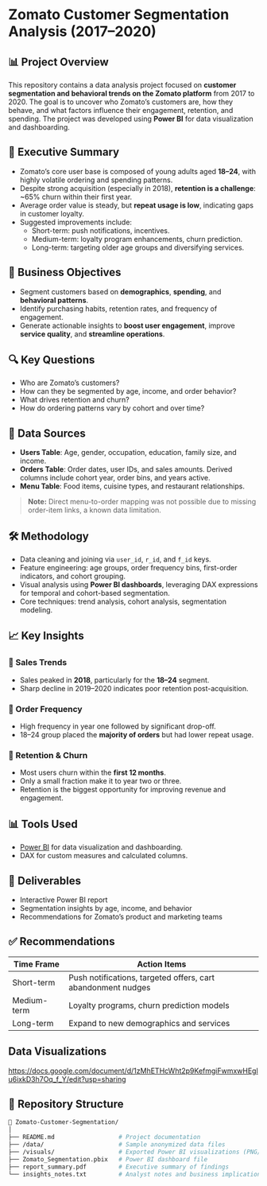 # Zomato Customer Segmentation Analysis (2017–2020)

## 📊 Project Overview

This repository contains a data analysis project focused on **customer segmentation and behavioral trends on the Zomato platform** from 2017 to 2020. The goal is to uncover who Zomato’s customers are, how they behave, and what factors influence their engagement, retention, and spending. The project was developed using **Power BI** for data visualization and dashboarding.

## 🚀 Executive Summary

- Zomato’s core user base is composed of young adults aged **18–24**, with highly volatile ordering and spending patterns.
- Despite strong acquisition (especially in 2018), **retention is a challenge**: ~65% churn within their first year.
- Average order value is steady, but **repeat usage is low**, indicating gaps in customer loyalty.
- Suggested improvements include:
  - Short-term: push notifications, incentives.
  - Medium-term: loyalty program enhancements, churn prediction.
  - Long-term: targeting older age groups and diversifying services.

## 🎯 Business Objectives

- Segment customers based on **demographics**, **spending**, and **behavioral patterns**.
- Identify purchasing habits, retention rates, and frequency of engagement.
- Generate actionable insights to **boost user engagement**, improve **service quality**, and **streamline operations**.

## 🔍 Key Questions

- Who are Zomato’s customers?
- How can they be segmented by age, income, and order behavior?
- What drives retention and churn?
- How do ordering patterns vary by cohort and over time?

## 📁 Data Sources

- **Users Table**: Age, gender, occupation, education, family size, and income.
- **Orders Table**: Order dates, user IDs, and sales amounts. Derived columns include cohort year, order bins, and years active.
- **Menu Table**: Food items, cuisine types, and restaurant relationships.

> **Note:** Direct menu-to-order mapping was not possible due to missing order-item links, a known data limitation.

## 🛠️ Methodology

- Data cleaning and joining via `user_id`, `r_id`, and `f_id` keys.
- Feature engineering: age groups, order frequency bins, first-order indicators, and cohort grouping.
- Visual analysis using **Power BI dashboards**, leveraging DAX expressions for temporal and cohort-based segmentation.
- Core techniques: trend analysis, cohort analysis, segmentation modeling.

## 📈 Key Insights

### 📌 Sales Trends
- Sales peaked in **2018**, particularly for the **18–24** segment.
- Sharp decline in 2019–2020 indicates poor retention post-acquisition.

### 📌 Order Frequency
- High frequency in year one followed by significant drop-off.
- 18–24 group placed the **majority of orders** but had lower repeat usage.

### 📌 Retention & Churn
- Most users churn within the **first 12 months**.
- Only a small fraction make it to year two or three.
- Retention is the biggest opportunity for improving revenue and engagement.

## 📊 Tools Used

- [Power BI](https://powerbi.microsoft.com/) for data visualization and dashboarding.
- DAX for custom measures and calculated columns.

## 📌 Deliverables

- Interactive Power BI report
- Segmentation insights by age, income, and behavior
- Recommendations for Zomato’s product and marketing teams

## ✅ Recommendations

| Time Frame   | Action Items                                                  |
|--------------|---------------------------------------------------------------|
| Short-term   | Push notifications, targeted offers, cart abandonment nudges |
| Medium-term  | Loyalty programs, churn prediction models                     |
| Long-term    | Expand to new demographics and services                       |

## Data Visualizations
https://docs.google.com/document/d/1zMhETHcWht2p9KefmgiFwmxwHEglu6ixkD3h7Oq_f_Y/edit?usp=sharing

## 📂 Repository Structure

```bash
📁 Zomato-Customer-Segmentation/
│
├── README.md                  # Project documentation
├── /data/                     # Sample anonymized data files
├── /visuals/                  # Exported Power BI visualizations (PNG/PDF)
├── Zomato_Segmentation.pbix   # Power BI dashboard file
├── report_summary.pdf         # Executive summary of findings
└── insights_notes.txt         # Analyst notes and business implications
